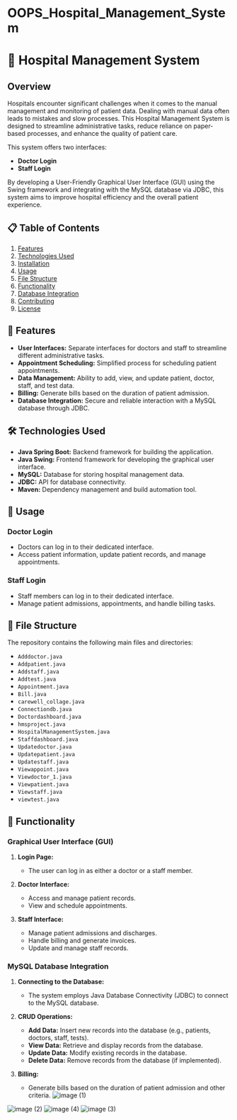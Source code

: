 # OOPS_Hospital_Management_System

# 🏥 Hospital Management System

## Overview

Hospitals encounter significant challenges when it comes to the manual management and monitoring of patient data. Dealing with manual data often leads to mistakes and slow processes. This Hospital Management System is designed to streamline administrative tasks, reduce reliance on paper-based processes, and enhance the quality of patient care.

This system offers two interfaces:

- **Doctor Login**
- **Staff Login**

By developing a User-Friendly Graphical User Interface (GUI) using the Swing framework and integrating with the MySQL database via JDBC, this system aims to improve hospital efficiency and the overall patient experience.

## 📋 Table of Contents

1. [Features](#features)
2. [Technologies Used](#technologies-used)
3. [Installation](#installation)
4. [Usage](#usage)
5. [File Structure](#file-structure)
6. [Functionality](#functionality)
7. [Database Integration](#database-integration)
8. [Contributing](#contributing)
9. [License](#license)

## 🌟 Features

- **User Interfaces:** Separate interfaces for doctors and staff to streamline different administrative tasks.
- **Appointment Scheduling:** Simplified process for scheduling patient appointments.
- **Data Management:** Ability to add, view, and update patient, doctor, staff, and test data.
- **Billing:** Generate bills based on the duration of patient admission.
- **Database Integration:** Secure and reliable interaction with a MySQL database through JDBC.

## 🛠 Technologies Used

- **Java Spring Boot:** Backend framework for building the application.
- **Java Swing:** Frontend framework for developing the graphical user interface.
- **MySQL:** Database for storing hospital management data.
- **JDBC:** API for database connectivity.
- **Maven:** Dependency management and build automation tool.

## 🚀 Usage

### Doctor Login
- Doctors can log in to their dedicated interface.
- Access patient information, update patient records, and manage appointments.

### Staff Login
- Staff members can log in to their dedicated interface.
- Manage patient admissions, appointments, and handle billing tasks.

## 📂 File Structure

The repository contains the following main files and directories:

- `Adddoctor.java`
- `Addpatient.java`
- `Addstaff.java`
- `Addtest.java`
- `Appointment.java`
- `Bill.java`
- `carewell_collage.java`
- `Connectiondb.java`
- `Doctordashboard.java`
- `hmsproject.java`
- `HospitalManagementSystem.java`
- `Staffdashboard.java`
- `Updatedoctor.java`
- `Updatepatient.java`
- `Updatestaff.java`
- `Viewappoint.java`
- `Viewdoctor_1.java`
- `Viewpatient.java`
- `Viewstaff.java`
- `viewtest.java`

## 🔧 Functionality

### Graphical User Interface (GUI)

1. **Login Page:**
   - The user can log in as either a doctor or a staff member.

2. **Doctor Interface:**
   - Access and manage patient records.
   - View and schedule appointments.

3. **Staff Interface:**
   - Manage patient admissions and discharges.
   - Handle billing and generate invoices.
   - Update and manage staff records.

### MySQL Database Integration

1. **Connecting to the Database:**
   - The system employs Java Database Connectivity (JDBC) to connect to the MySQL database.

2. **CRUD Operations:**
   - **Add Data:** Insert new records into the database (e.g., patients, doctors, staff, tests).
   - **View Data:** Retrieve and display records from the database.
   - **Update Data:** Modify existing records in the database.
   - **Delete Data:** Remove records from the database (if implemented).

3. **Billing:**
   - Generate bills based on the duration of patient admission and other criteria.
![image (1)](https://github.com/user-attachments/assets/df7b0340-e919-43e6-96f3-05470d1e44bd)

![image (2)](https://github.com/user-attachments/assets/9cfb32a1-0626-4c87-91d9-cb1e395eea94)
![image (4)](https://github.com/user-attachments/assets/20da85c6-a67c-4361-af72-71de25092f0c)
![image (3)](https://github.com/user-attachments/assets/ff3305ef-f862-4ac9-859f-622e7548edd1)

